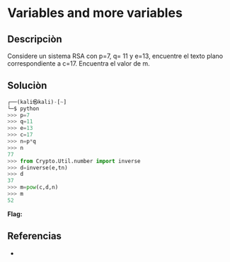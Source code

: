 # Variables and more variables
## Descripciòn
Considere un sistema RSA con p=7, q= 11 y e=13, encuentre el texto plano correspondiente a c=17. Encuentra el valor de m.

## Soluciòn
```python
┌──(kali㉿kali)-[~]
└─$ python
>>> p=7
>>> q=11
>>> e=13
>>> c=17
>>> n=p*q
>>> n
77
>>> from Crypto.Util.number import inverse
>>> d=inverse(e,tn)
>>> d
37
>>> m=pow(c,d,n)
>>> m
52
```


**Flag:** 

## Referencias
- []()